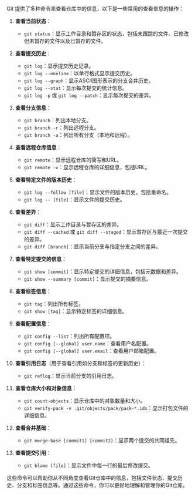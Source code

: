 Git 提供了多种命令来查看仓库中的信息，以下是一些常用的查看信息的操作：

1. **查看当前状态**：
   - `git status`：显示工作目录和暂存区的状态，包括未跟踪的文件、已修改但未暂存的文件以及已暂存的文件。

2. **查看提交历史**：
   - `git log`：显示提交历史记录。
   - `git log --oneline`：以单行格式显示提交历史。
   - `git log --graph`：显示ASCII图形表示的分支合并历史。
   - `git log --stat`：显示每次提交的统计信息。
   - `git log -p` 或 `git log --patch`：显示每次提交的差异。

3. **查看分支信息**：
   - `git branch`：列出本地分支。
   - `git branch -r`：列出远程分支。
   - `git branch -a`：列出所有分支（本地和远程）。

4. **查看远程仓库信息**：
   - `git remote`：显示远程仓库的简写和URL。
   - `git remote -v`：显示远程仓库的详细信息，包括URL。

5. **查看特定文件的版本历史**：
   - `git log --follow [file]`：显示文件的版本历史，包括重命名。
   - `git log -- [file]`：显示文件的提交历史。

6. **查看差异**：
   - `git diff`：显示工作目录与暂存区的差异。
   - `git diff --cached` 或 `git diff --staged`：显示暂存区与最近一次提交的差异。
   - `git diff [branch]`：显示当前分支与指定分支之间的差异。

7. **查看特定提交的信息**：
   - `git show [commit]`：显示特定提交的详细信息，包括元数据和差异。
   - `git show --summary [commit]`：显示提交的摘要信息。

8. **查看标签信息**：
   - `git tag`：列出所有标签。
   - `git show [tag]`：显示特定标签的详细信息。

9. **查看配置信息**：
   - `git config --list`：列出所有配置项。
   - `git config [--global] user.name`：查看用户名配置。
   - `git config [--global] user.email`：查看用户邮箱配置。

10. **查看引用日志**（用于查看引用如分支和标签的更新历史）：
    - `git reflog`：显示当前分支的引用日志。

11. **查看仓库大小和对象信息**：
    - `git count-objects`：显示仓库中的对象数量和大小。
    - `git verify-pack -v .git/objects/pack/pack-*.idx`：显示打包文件的详细信息。

12. **查看合并基础**：
    - `git merge-base [commit1] [commit2]`：显示两个提交的共同祖先。

13. **查看提交引用**：
    - `git blame [file]`：显示文件中每一行的最后修改提交。

这些命令可以帮助你从不同角度查看Git仓库中的信息，包括文件状态、提交历史、分支和标签信息等。通过这些命令，你可以更好地理解和管理你的Git仓库。

